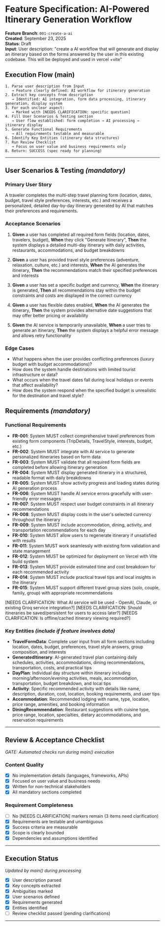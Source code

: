 # Feature Specification: AI-Powered Itinerary Generation Workflow

**Feature Branch**: `001-create-a-ai`  
**Created**: September 23, 2025  
**Status**: Draft  
**Input**: User description: "create a AI workflow that will generate and display an itinerary based on the forms answered by the user in this existing codebase. This will be deployed and used in vercel +vite"

## Execution Flow (main)

```
1. Parse user description from Input
   → Feature clearly defined: AI workflow for itinerary generation
2. Extract key concepts from description
   → Identified: AI integration, form data processing, itinerary generation, display system
3. For each unclear aspect:
   → Marked with [NEEDS CLARIFICATION: specific question]
4. Fill User Scenarios & Testing section
   → User flow established: form completion → AI processing → itinerary display
5. Generate Functional Requirements
   → All requirements testable and measurable
6. Identify Key Entities (itinerary data structures)
7. Run Review Checklist
   → Focus on user value and business requirements only
8. Return: SUCCESS (spec ready for planning)
```

---

## User Scenarios & Testing _(mandatory)_

### Primary User Story

A traveler completes the multi-step travel planning form (location, dates, budget, travel style preferences, interests, etc.) and receives a personalized, detailed day-by-day itinerary generated by AI that matches their preferences and requirements.

### Acceptance Scenarios

1. **Given** a user has completed all required form fields (location, dates, travelers, budget), **When** they click "Generate Itinerary", **Then** the system displays a detailed multi-day itinerary with daily activities, restaurants, accommodations, and budget breakdowns

2. **Given** a user has provided travel style preferences (adventure, relaxation, culture, etc.) and interests, **When** the AI generates the itinerary, **Then** the recommendations match their specified preferences and interests

3. **Given** a user has set a specific budget and currency, **When** the itinerary is generated, **Then** all recommendations stay within the budget constraints and costs are displayed in the correct currency

4. **Given** a user has flexible dates enabled, **When** the AI generates the itinerary, **Then** the system provides alternative date suggestions that may offer better pricing or availability

5. **Given** the AI service is temporarily unavailable, **When** a user tries to generate an itinerary, **Then** the system displays a helpful error message and allows retry functionality

### Edge Cases

- What happens when the user provides conflicting preferences (luxury budget with budget accommodations)?
- How does the system handle destinations with limited tourist infrastructure or data?
- What occurs when the travel dates fall during local holidays or events that affect availability?
- How does the system respond when the specified budget is unrealistic for the destination and travel style?

## Requirements _(mandatory)_

### Functional Requirements

- **FR-001**: System MUST collect comprehensive travel preferences from existing form components (TripDetails, TravelStyle, interests, budget, etc.)
- **FR-002**: System MUST integrate with AI service to generate personalized itineraries based on form data
- **FR-003**: System MUST validate that all required form fields are completed before allowing itinerary generation
- **FR-004**: System MUST display generated itinerary in a structured, readable format with daily breakdowns
- **FR-005**: System MUST show activity progress and loading states during AI generation process
- **FR-006**: System MUST handle AI service errors gracefully with user-friendly error messages
- **FR-007**: System MUST respect user budget constraints in all itinerary recommendations
- **FR-008**: System MUST display costs in the user's selected currency throughout the itinerary
- **FR-009**: System MUST include accommodation, dining, activity, and transportation recommendations for each day
- **FR-010**: System MUST allow users to regenerate itinerary if unsatisfied with results
- **FR-011**: System MUST work seamlessly with existing form validation and state management
- **FR-012**: System MUST be optimized for deployment on Vercel with Vite build system
- **FR-013**: System MUST provide estimated time and cost breakdown for each recommended activity
- **FR-014**: System MUST include practical travel tips and local insights in the itinerary
- **FR-015**: System MUST support different travel group sizes (solo, couple, family, group) with appropriate recommendations

[NEEDS CLARIFICATION: What AI service will be used - OpenAI, Claude, or existing Groq service integration?]
[NEEDS CLARIFICATION: Should itineraries be saved/persistent for users to access later?]
[NEEDS CLARIFICATION: Is offline/cached itinerary viewing required?]

### Key Entities _(include if feature involves data)_

- **TravelFormData**: Complete user input from all form sections including location, dates, budget, preferences, travel style answers, group composition, and interests
- **GeneratedItinerary**: AI-generated travel plan containing daily schedules, activities, accommodations, dining recommendations, transportation, costs, and practical tips
- **DayPlan**: Individual day structure within itinerary including morning/afternoon/evening activities, meals, accommodation, transportation, budget breakdown, and local tips
- **Activity**: Specific recommended activity with details like name, description, duration, cost, location, booking requirements, and user tips
- **Accommodation**: Recommended lodging with name, type, location, price range, amenities, and booking information
- **DiningRecommendation**: Restaurant suggestions with cuisine type, price range, location, specialties, dietary accommodations, and reservation requirements

---

## Review & Acceptance Checklist

_GATE: Automated checks run during main() execution_

### Content Quality

- [x] No implementation details (languages, frameworks, APIs)
- [x] Focused on user value and business needs
- [x] Written for non-technical stakeholders
- [x] All mandatory sections completed

### Requirement Completeness

- [ ] No [NEEDS CLARIFICATION] markers remain (3 items need clarification)
- [x] Requirements are testable and unambiguous
- [x] Success criteria are measurable
- [x] Scope is clearly bounded
- [x] Dependencies and assumptions identified

---

## Execution Status

_Updated by main() during processing_

- [x] User description parsed
- [x] Key concepts extracted
- [x] Ambiguities marked
- [x] User scenarios defined
- [x] Requirements generated
- [x] Entities identified
- [ ] Review checklist passed (pending clarifications)

---
